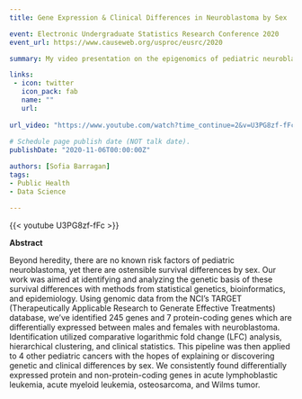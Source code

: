 ```yaml
---
title: Gene Expression & Clinical Differences in Neuroblastoma by Sex

event: Electronic Undergraduate Statistics Research Conference 2020
event_url: https://www.causeweb.org/usproc/eusrc/2020

summary: My video presentation on the epigenomics of pediatric neuroblastoma for eUSR 2020.  I tied for best video!

links:
 - icon: twitter
   icon_pack: fab
   name: ""
   url: 
      
url_video: "https://www.youtube.com/watch?time_continue=2&v=U3PG8zf-fFc&feature=emb_logo"
   
# Schedule page publish date (NOT talk date).
publishDate: "2020-11-06T00:00:00Z"

authors: [Sofia Barragan]
tags: 
- Public Health
- Data Science

---
```


{{< youtube U3PG8zf-fFc >}}


**Abstract**


Beyond heredity, there are no known risk factors of pediatric neuroblastoma, yet there are ostensible survival differences by sex. Our work was aimed at identifying and analyzing the genetic basis of these survival differences with methods from statistical genetics, bioinformatics, and epidemiology. Using genomic data from the NCI’s TARGET (Therapeutically Applicable Research to Generate Effective Treatments) database, we’ve identified 245 genes and 7 protein-coding genes which are differentially expressed between males and females with neuroblastoma. Identification utilized comparative logarithmic fold change (LFC) analysis, hierarchical clustering, and clinical statistics. This pipeline was then applied to 4 other pediatric cancers with the hopes of explaining or discovering genetic and clinical differences by sex. We consistently found differentially expressed protein and non-protein-coding genes in acute lymphoblastic leukemia, acute myeloid leukemia, osteosarcoma, and Wilms tumor.